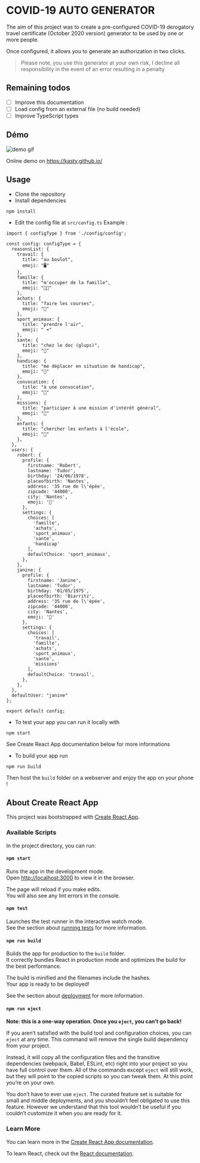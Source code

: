 # COVID-19 AUTO GENERATOR
The aim of this project was to create a pre-configured COVID-19 derogatory travel certificate (October 2020 version) generator to be used by one or more people.

Once configured, it allows you to generate an authorization in two clicks.

> Please note, you use this generator at your own risk, I decline all responsibility in the event of an error resulting in a penalty

## Remaining todos
- [ ] Improve this documentation
- [ ] Load config from an external file (no build needed)
- [ ] Improve TypeScript types

## Démo 
![demo gif](https://kasty.github.io/demo-covid-auto-gen.gif "Demo covid19 auto generator")

Online demo on https://kasty.github.io/

## Usage

* Clone the repository
* Install dependencies
```
npm install
```
* Edit the config file at `src/config.ts`
Example :
```
import { configType } from './config/config';

const config: configType = {
  reasonsList: {
    travail: {
      title: "au boulot",
      emoji: "🖥"
    },
    famille: {
      title: "m'occuper de la famille",
      emoji: "💪🏼"
    },
    achats: {
      title: "faire les courses",
      emoji: "🛒"
    },
    sport_animaux: {
      title: "prendre l'air",
      emoji: " ☔️"
    },
    sante: {
      title: "chez le doc (glups)",
      emoji: "🤒"
    },
    handicap: {
      title: "me déplacer en situation de handicap",
      emoji: "🦽"
    },
    convocation: {
      title: "à une convocation",
      emoji: "📄"
    },
    missions: {
      title: "participer à une mission d'intérêt général",
      emoji: "🔧"
    },
    enfants: {
      title: "chercher les enfants à l'école",
      emoji: "🧸"
    },
  },
  users: {
    robert: {
      profile: {
        firstname: 'Robert',
        lastname: 'Tudor',
        birthday: '24/06/1978',
        placeofbirth: 'Nantes',
        address: '35 rue de l\'épée',
        zipcode: '44000',
        city: 'Nantes',
        emoji: '🐼'
      },
      settings: {
        choices: [
          'famille',
          'achats',
          'sport_animaux',
          'sante',
          'handicap'
        ],
        defaultChoice: 'sport_animaux',
      },
    },
    janine: {
      profile: {
        firstname: 'Janine',
        lastname: 'Tudor',
        birthday: '01/05/1975',
        placeofbirth: 'Biarritz',
        address: '35 rue de l\'épée',
        zipcode: '44000',
        city: 'Nantes',
        emoji: '🐙'
      },
      settings: {
        choices: [
          'travail',
          'famille',
          'achats',
          'sport_animaux',
          'sante',
          'missions'
        ],
        defaultChoice: 'travail',
      },
    },
  },
  defaultUser: "janine"
};

export default config;
```
* To test your app you can run it locally with
```
npm start
```
See Create React App documentation below for more informations
* To build your app run
```
npm run build
```
Then host the `build` folder on a webserver and enjoy the app on your phone !


## About Create React App

This project was bootstrapped with [Create React App](https://github.com/facebook/create-react-app).

### Available Scripts

In the project directory, you can run:

#### `npm start`

Runs the app in the development mode.\
Open [http://localhost:3000](http://localhost:3000) to view it in the browser.

The page will reload if you make edits.\
You will also see any lint errors in the console.

#### `npm test`

Launches the test runner in the interactive watch mode.\
See the section about [running tests](https://facebook.github.io/create-react-app/docs/running-tests) for more information.

#### `npm run build`

Builds the app for production to the `build` folder.\
It correctly bundles React in production mode and optimizes the build for the best performance.

The build is minified and the filenames include the hashes.\
Your app is ready to be deployed!

See the section about [deployment](https://facebook.github.io/create-react-app/docs/deployment) for more information.

#### `npm run eject`

**Note: this is a one-way operation. Once you `eject`, you can’t go back!**

If you aren’t satisfied with the build tool and configuration choices, you can `eject` at any time. This command will remove the single build dependency from your project.

Instead, it will copy all the configuration files and the transitive dependencies (webpack, Babel, ESLint, etc) right into your project so you have full control over them. All of the commands except `eject` will still work, but they will point to the copied scripts so you can tweak them. At this point you’re on your own.

You don’t have to ever use `eject`. The curated feature set is suitable for small and middle deployments, and you shouldn’t feel obligated to use this feature. However we understand that this tool wouldn’t be useful if you couldn’t customize it when you are ready for it.

### Learn More

You can learn more in the [Create React App documentation](https://facebook.github.io/create-react-app/docs/getting-started).

To learn React, check out the [React documentation](https://reactjs.org/).
